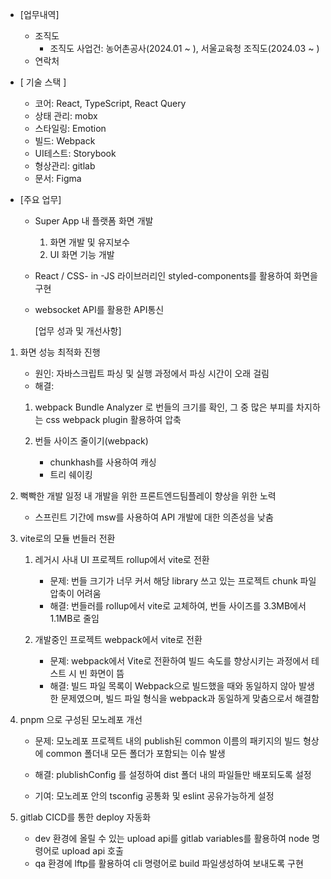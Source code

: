 -   [업무내역]

    -   조직도
        -   조직도 사업건: 농어촌공사(2024.01 ~ ), 서울교육청 조직도(2024.03 ~ )
    -   연락처

-   [ 기술 스택 ]

    -   코어: React, TypeScript, React Query
    -   상태 관리: mobx
    -   스타일링: Emotion
    -   빌드: Webpack
    -   UI테스트: Storybook
    -   형상관리: gitlab
    -   문서: Figma

-   [주요 업무]

    -   Super App 내 플랫폼 화면 개발
        1.  화면 개발 및 유지보수
        2.  UI 화면 기능 개발
    -   React / CSS- in -JS 라이브러리인 styled-components를 활용하여 화면을 구현
    -   websocket API를 활용한 API통신

        [업무 성과 및 개선사항]

1. 화면 성능 최적화 진행

    - 원인: 자바스크립트 파싱 및 실행 과정에서 파싱 시간이 오래 걸림
    - 해결:

    1. webpack Bundle Analyzer 로 번들의 크기를 확인, 그 중 많은 부피를 차지하는 css webpack plugin 활용하여 압축

    2. 번들 사이즈 줄이기(webpack)
        - chunkhash를 사용하여 캐싱
        - 트리 쉐이킹

2. 뻑빡한 개발 일정 내 개발을 위한 프론트엔드팀플레이 향상을 위한 노력

    - 스프린트 기간에 msw를 사용하여 API 개발에 대한 의존성을 낮춤

3. vite로의 모듈 번들러 전환

    1. 레거시 사내 UI 프로젝트 rollup에서 vite로 전환

        - 문제: 번들 크기가 너무 커서 해당 library 쓰고 있는 프로젝트 chunk 파일 압축이 어려움
        - 해결: 번들러를 rollup에서 vite로 교체하여, 번들 사이즈를 3.3MB에서 1.1MB로 줄임

    2. 개발중인 프로젝트 webpack에서 vite로 전환
        - 문졔: webpack에서 Vite로 전환하여 빌드 속도를 향상시키는 과정에서 테스트 시 빈 화면이 뜸
        - 해결: 빌드 파일 목록이 Webpack으로 빌드했을 때와 동일하지 않아 발생한 문제였으며, 빌드 파일 형식을 webpack과 동일하게 맞춤으로서 해결함

4. pnpm 으로 구성된 모노레포 개선

    - 문제: 모노레포 프로젝트 내의 publish된 common 이름의 패키지의 빌드 형상에 common 폴더내 모든 폴더가 포함되는 이슈 발생
    - 해결: plublishConfig 를 설정하여 dist 폴더 내의 파일들만 배포되도록 설정

    - 기여: 모노레포 안의 tsconfig 공통화 및 eslint 공유가능하게 설정

5. gitlab CICD를 통한 deploy 자동화
    - dev 환경에 올릴 수 있는 upload api를 gitlab variables를 활용하여 node 명령어로 upload api 호출
    - qa 환경에 lftp를 활용하여 cli 명령어로 build 파일생성하여 보내도록 구현
